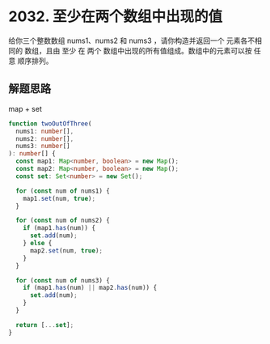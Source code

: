 # 2032. 至少在两个数组中出现的值

给你三个整数数组 nums1、nums2 和 nums3 ，请你构造并返回一个 元素各不相同的 数组，且由 至少 在 两个 数组中出现的所有值组成。数组中的元素可以按 任意 顺序排列。

## 解题思路

map + set

```typescript
function twoOutOfThree(
  nums1: number[],
  nums2: number[],
  nums3: number[]
): number[] {
  const map1: Map<number, boolean> = new Map();
  const map2: Map<number, boolean> = new Map();
  const set: Set<number> = new Set();

  for (const num of nums1) {
    map1.set(num, true);
  }

  for (const num of nums2) {
    if (map1.has(num)) {
      set.add(num);
    } else {
      map2.set(num, true);
    }
  }

  for (const num of nums3) {
    if (map1.has(num) || map2.has(num)) {
      set.add(num);
    }
  }

  return [...set];
}
```
